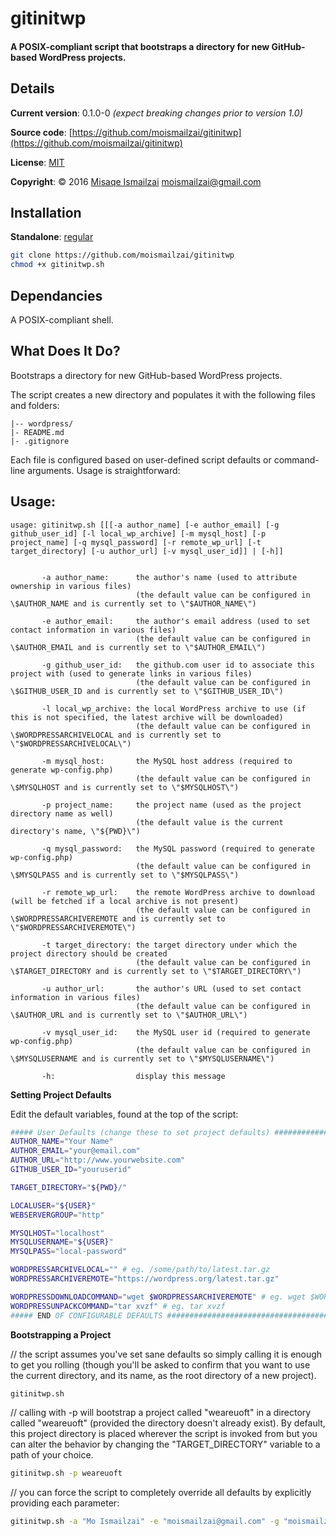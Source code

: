 # gitinitwp

#### A POSIX-compliant script that bootstraps a directory for new GitHub-based WordPress projects.


## Details

**Current version**: 0.1.0-0
*(expect breaking changes prior to version 1.0)*

**Source code**: [https://github.com/moismailzai/gitinitwp](https://github.com/moismailzai/gitinitwp)

**License**: [MIT](https://opensource.org/licenses/MIT)

**Copyright**: &copy; 2016 [Misaqe Ismailzai](http://www.moismailzai.com) <moismailzai@gmail.com>


## Installation

**Standalone**: [regular](https://cdn.rawgit.com/moismailzai/gitinitwp/master/gitinitwp.sh)

``` sh
git clone https://github.com/moismailzai/gitinitwp
chmod +x gitinitwp.sh
```

## Dependancies

A POSIX-compliant shell.


## What Does It Do?

Bootstraps a directory for new GitHub-based WordPress projects.

The script creates a new directory and populates it with the following files and folders:
```
|-- wordpress/
|- README.md
|- .gitignore
```
Each file is configured based on user-defined script defaults or command-line arguments. Usage is straightforward:


## Usage:
```
usage: gitinitwp.sh [[[-a author_name] [-e author_email] [-g github_user_id] [-l local_wp_archive] [-m mysql_host] [-p project_name] [-q mysql_password] [-r remote_wp_url] [-t target_directory] [-u author_url] [-v mysql_user_id]] | [-h]]


       -a author_name:      the author's name (used to attribute ownership in various files)
                            (the default value can be configured in \$AUTHOR_NAME and is currently set to \"$AUTHOR_NAME\")

       -e author_email:     the author's email address (used to set contact information in various files)
                            (the default value can be configured in \$AUTHOR_EMAIL and is currently set to \"$AUTHOR_EMAIL\")

       -g github_user_id:   the github.com user id to associate this project with (used to generate links in various files)
                            (the default value can be configured in \$GITHUB_USER_ID and is currently set to \"$GITHUB_USER_ID\")

       -l local_wp_archive: the local WordPress archive to use (if this is not specified, the latest archive will be downloaded)
                            (the default value can be configured in \$WORDPRESSARCHIVELOCAL and is currently set to \"$WORDPRESSARCHIVELOCAL\")

       -m mysql_host:       the MySQL host address (required to generate wp-config.php)
                            (the default value can be configured in \$MYSQLHOST and is currently set to \"$MYSQLHOST\")

       -p project_name:     the project name (used as the project directory name as well)
                            (the default value is the current directory's name, \"${PWD}\")

       -q mysql_password:   the MySQL password (required to generate wp-config.php)
                            (the default value can be configured in \$MYSQLPASS and is currently set to \"$MYSQLPASS\")

       -r remote_wp_url:    the remote WordPress archive to download (will be fetched if a local archive is not present)
                            (the default value can be configured in \$WORDPRESSARCHIVEREMOTE and is currently set to \"$WORDPRESSARCHIVEREMOTE\")

       -t target_directory: the target directory under which the project directory should be created
                            (the default value can be configured in \$TARGET_DIRECTORY and is currently set to \"$TARGET_DIRECTORY\")

       -u author_url:       the author's URL (used to set contact information in various files)
                            (the default value can be configured in \$AUTHOR_URL and is currently set to \"$AUTHOR_URL\")

       -v mysql_user_id:    the MySQL user id (required to generate wp-config.php)
                            (the default value can be configured in \$MYSQLUSERNAME and is currently set to \"$MYSQLUSERNAME\")

       -h:                  display this message   
```

**Setting Project Defaults**

Edit the default variables, found at the top of the script:  
``` sh 
##### User Defaults (change these to set project defaults) #####################
AUTHOR_NAME="Your Name"
AUTHOR_EMAIL="your@email.com"
AUTHOR_URL="http://www.yourwebsite.com"
GITHUB_USER_ID="youruserid"

TARGET_DIRECTORY="${PWD}/"

LOCALUSER="${USER}"
WEBSERVERGROUP="http"

MYSQLHOST="localhost"
MYSQLUSERNAME="${USER}"
MYSQLPASS="local-password"

WORDPRESSARCHIVELOCAL="" # eg. /some/path/to/latest.tar.gz
WORDPRESSARCHIVEREMOTE="https://wordpress.org/latest.tar.gz"

WORDPRESSDOWNLOADCOMMAND="wget $WORDPRESSARCHIVEREMOTE" # eg. wget $WORDPRESSARCHIVEREMOTE
WORDPRESSUNPACKCOMMAND="tar xvzf" # eg. tar xvzf
##### END OF CONFIGURABLE DEFAULTS #############################################
```  


**Bootstrapping a Project**

// the script assumes you've set sane defaults so simply calling it is enough to get you rolling (though you'll be asked to confirm that you want to use the current directory, and its name, as the root directory of a new project).

``` sh
gitinitwp.sh
```

// calling with -p will bootstrap a project called "weareuoft" in a directory called "weareuoft" (provided the directory doesn't already exist). By default, this project directory is placed wherever the script is invoked from but you can alter the behavior by changing the "TARGET_DIRECTORY" variable to a path of your choice.

``` sh
gitinitwp.sh -p weareuoft
```

// you can force the script to completely override all defaults by explicitly providing each parameter:
``` sh
gitinitwp.sh -a "Mo Ismailzai" -e "moismailzai@gmail.com" -g "moismailzai" -u "http://www.moismailzai.com" -p weareuoft -m localhost -q localpassword -r https://wordpress.org/latest.tar.gz -v mo 
```

